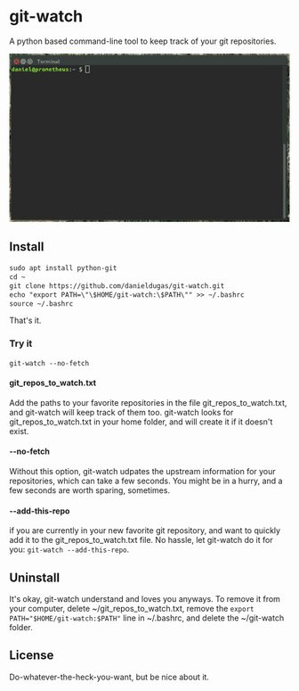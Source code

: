 # git-watch
A python based command-line tool to keep track of your git repositories.

[![Demo git-watch](https://raw.githubusercontent.com/danieldugas/git-watch/master/demo.gif)]()

## Install

```
sudo apt install python-git
cd ~
git clone https://github.com/danieldugas/git-watch.git
echo "export PATH=\"\$HOME/git-watch:\$PATH\"" >> ~/.bashrc
source ~/.bashrc
```
That's it.

### Try it
```
git-watch --no-fetch
```

#### git_repos_to_watch.txt
Add the paths to your favorite repositories in the file git_repos_to_watch.txt, and git-watch will keep track of them too.
git-watch looks for git_repos_to_watch.txt in your home folder, and will create it if it doesn't exist.

#### --no-fetch
Without this option, git-watch udpates the upstream information for your repositories, which can take a few seconds. You might be in a hurry, and a few seconds are worth sparing, sometimes.

#### --add-this-repo
if you are currently in your new favorite git repository, and want to quickly add it to the git_repos_to_watch.txt file. No hassle, let git-watch do it for you: ```git-watch --add-this-repo```.

## Uninstall

It's okay, git-watch understand and loves you anyways. To remove it from your computer, delete ~/git_repos_to_watch.txt, remove the ```export PATH="$HOME/git-watch:$PATH"``` line in ~/.bashrc, and delete the ~/git-watch folder. 

## License

Do-whatever-the-heck-you-want, but be nice about it.
